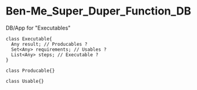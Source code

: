 # Ben-Me_Super_Duper_Function_DB
DB/App for "Executables" 
```PlantUML
class Executable{
  Any result; // Producables ?
  Set<Any> requirements; // Usables ?
  List<Any> steps; // Executable ?
}

class Producable{}

class Usable{}
```
